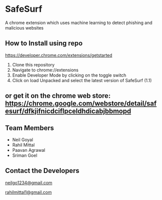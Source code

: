 # SafeSurf
A chrome extension which uses machine learning to detect phishing and malicious websites

## How to Install using repo
https://developer.chrome.com/extensions/getstarted
1. Clone this repository
2. Navigate to chrome://extensions
3. Enable Developer Mode by clicking on the toggle switch
4. Click on load Unpacked and select the latest version of SafeSurf (1.1)

## or get it on the chrome web store: https://chrome.google.com/webstore/detail/safesurf/dfkjifnicdciflpceldhdicabjbbmopd

## Team Members
- Neil Goyal    
- Rahil Mittal 
- Paavan Agrawal 
- Sriman Goel 


## Contact the Developers
neilgo1234@gmail.com

rahilmittal1@gmail.com
